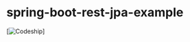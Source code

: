 # spring-boot-rest-jpa-example


[![Codeship](https://codeship.com/projects/c6241210-4790-0134-a97c-5a64856aaf05/status?branch=master)]
